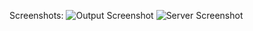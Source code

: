 Screenshots:
![Output Screenshot](https://github.com/user-attachments/assets/147f114b-27e5-48e1-9ed6-e3d38837ece6)
![Server Screenshot](https://github.com/user-attachments/assets/bd8418ac-7b19-454a-92af-c54ba1d4d1b6)
